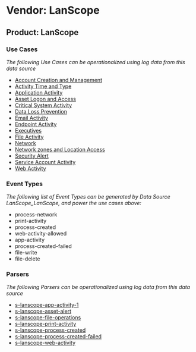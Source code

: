 Vendor: LanScope
================
Product: LanScope
-----------------

### Use Cases

_The following Use Cases can be operationalized using log data from this data source_

* [Account Creation and Management](../UseCases/usecase_account_creation_and_management.md)
* [Activity Time  and Type](../UseCases/usecase_activity_time__and_type.md)
* [Application Activity](../UseCases/usecase_application_activity.md)
* [Asset Logon and Access](../UseCases/usecase_asset_logon_and_access.md)
* [Critical System Activity](../UseCases/usecase_critical_system_activity.md)
* [Data Loss Prevention](../UseCases/usecase_data_loss_prevention.md)
* [Email Activity](../UseCases/usecase_email_activity.md)
* [Endpoint Activity](../UseCases/usecase_endpoint_activity.md)
* [Executives](../UseCases/usecase_executives.md)
* [File Activity](../UseCases/usecase_file_activity.md)
* [Network](../UseCases/usecase_network.md)
* [Network zones and Location Access](../UseCases/usecase_network_zones_and_location_access.md)
* [Security Alert](../UseCases/usecase_security_alert.md)
* [Service Account Activity](../UseCases/usecase_service_account_activity.md)
* [Web Activity](../UseCases/usecase_web_activity.md)


### Event Types

_The following list of Event Types can be generated by Data Source LanScope_LanScope, and power the use cases above:_

- process-network
- print-activity
- process-created
- web-activity-allowed
- app-activity
- process-created-failed
- file-write
- file-delete


### Parsers

_The following Parsers can be operationalized using log data from this data source_

* [s-lanscope-app-activity-1](../Parsers/parserContent_s-lanscope-app-activity-1.md)
* [s-lanscope-asset-alert](../Parsers/parserContent_s-lanscope-asset-alert.md)
* [s-lanscope-file-operations](../Parsers/parserContent_s-lanscope-file-operations.md)
* [s-lanscope-print-activity](../Parsers/parserContent_s-lanscope-print-activity.md)
* [s-lanscope-process-created](../Parsers/parserContent_s-lanscope-process-created.md)
* [s-lanscope-process-created-failed](../Parsers/parserContent_s-lanscope-process-created-failed.md)
* [s-lanscope-web-activity](../Parsers/parserContent_s-lanscope-web-activity.md)
